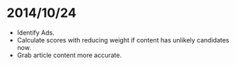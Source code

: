 # 2014/10/24
- Identify Ads.
- Calculate scores with reducing weight if content has unlikely candidates now.
- Grab article content more accurate.